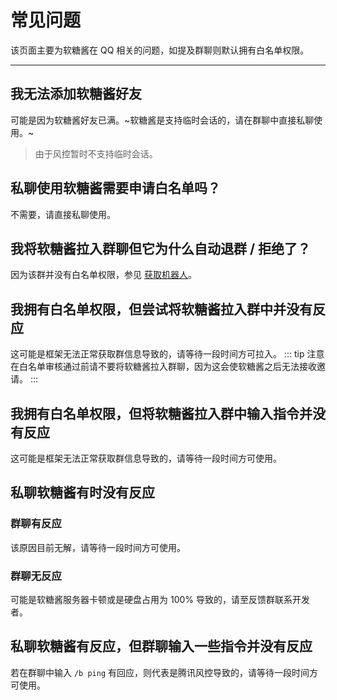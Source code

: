 # 常见问题
该页面主要为软糖酱在 QQ 相关的问题，如提及群聊则默认拥有白名单权限。

---

## 我无法添加软糖酱好友
可能是因为软糖酱好友已满。~软糖酱是支持临时会话的，请在群聊中直接私聊使用。~

> 由于风控暂时不支持临时会话。

## 私聊使用软糖酱需要申请白名单吗？
不需要，请直接私聊使用。

## 我将软糖酱拉入群聊但它为什么自动退群 / 拒绝了？
因为该群并没有白名单权限，参见 [获取机器人](/#获取机器人)。

## 我拥有白名单权限，但尝试将软糖酱拉入群中并没有反应
这可能是框架无法正常获取群信息导致的，请等待一段时间方可拉入。
::: tip 注意
在白名单审核通过前请不要将软糖酱拉入群聊，因为这会使软糖酱之后无法接收邀请。
:::

## 我拥有白名单权限，但将软糖酱拉入群中输入指令并没有反应
这可能是框架无法正常获取群信息导致的，请等待一段时间方可使用。

## 私聊软糖酱有时没有反应

### 群聊有反应
该原因目前无解，请等待一段时间方可使用。
### 群聊无反应
可能是软糖酱服务器卡顿或是硬盘占用为 100% 导致的，请至反馈群联系开发者。

## 私聊软糖酱有反应，但群聊输入一些指令并没有反应
若在群聊中输入 `/b ping` 有回应，则代表是腾讯风控导致的，请等待一段时间方可使用。